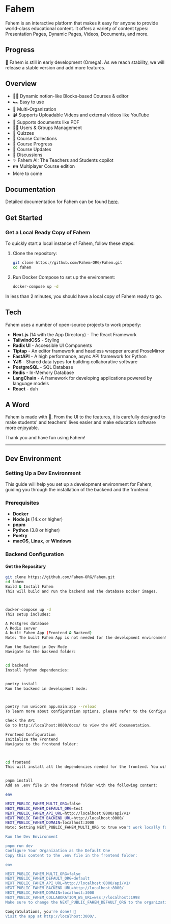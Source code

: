 # Fahem

Fahem is an interactive platform that makes it easy for anyone to provide world-class educational content. It offers a variety of content types: Presentation Pages, Dynamic Pages, Videos, Documents, and more.

## Progress

🚧 Fahem is still in early development (Omega). As we reach stability, we will release a stable version and add more features.

## Overview

- 📄✨ Dynamic notion-like Blocks-based Courses & editor
- 🏎️ Easy to use
- 👥 Multi-Organization
- 📹 Supports Uploadable Videos and external videos like YouTube
- 📄 Supports documents like PDF
- 👨‍🎓 Users & Groups Management
- 🙋 Quizzes
- 🍱 Course Collections
- 👟 Course Progress
- 🛜 Course Updates
- 💬 Discussions
- ✨ Fahem AI: The Teachers and Students copilot
- 👪 Multiplayer Course edition
- More to come

## Documentation

Detailed documentation for Fahem can be found [here](https://docs.fahem.app/).

## Get Started

### Get a Local Ready Copy of Fahem

To quickly start a local instance of Fahem, follow these steps:

1. Clone the repository:
    ```sh
    git clone https://github.com/Fahem-ORG/Fahem.git
    cd fahem
    ```

2. Run Docker Compose to set up the environment:
    ```sh
    docker-compose up -d
    ```

In less than 2 minutes, you should have a local copy of Fahem ready to go.

## Tech

Fahem uses a number of open-source projects to work properly:

- **Next.js** (14 with the App Directory) - The React Framework
- **TailwindCSS** - Styling
- **Radix UI** - Accessible UI Components
- **Tiptap** - An editor framework and headless wrapper around ProseMirror
- **FastAPI** - A high performance, async API framework for Python
- **YJS** - Shared data types for building collaborative software
- **PostgreSQL** - SQL Database
- **Redis** - In-Memory Database
- **LangChain** - A framework for developing applications powered by language models
- **React** - duh


## A Word

Fahem is made with 💜. From the UI to the features, it is carefully designed to make students' and teachers' lives easier and make education software more enjoyable.

Thank you and have fun using Fahem!

---

## Dev Environment

### Setting Up a Dev Environment

This guide will help you set up a development environment for Fahem, guiding you through the installation of the backend and the frontend.

### Prerequisites

- **Docker**
- **Node.js** (14.x or higher)
- **pnpm**
- **Python** (3.8 or higher)
- **Poetry**
- **macOS**, **Linux**, or **Windows**

### Backend Configuration

#### Get the Repository

```sh
git clone https://github.com/Fahem-ORG/Fahem.git
cd fahem
Build & Install Fahem
This will build and run the backend and the database Docker images.



docker-compose up -d
This setup includes:

A Postgres database
A Redis server
A built Fahem App (Frontend & Backend)
Note: The built Fahem App is not needed for the development environment; it is useful for installing Fahem contents (Roles, Organization, Users in the database).

Run the Backend in Dev Mode
Navigate to the backend folder:


cd backend
Install Python dependencies:


poetry install
Run the backend in development mode:



poetry run uvicorn app.main:app --reload
To learn more about configuration options, please refer to the Configuration documentation.

Check the API
Go to http://localhost:8000/docs/ to view the API documentation.

Frontend Configuration
Initialize the Frontend
Navigate to the frontend folder:



cd frontend
This will install all the dependencies needed for the frontend. You will need pnpm for this step.


pnpm install
Add an .env file in the frontend folder with the following content:

env

NEXT_PUBLIC_FAHEM_MULTI_ORG=false
NEXT_PUBLIC_FAHEM_DEFAULT_ORG=test
NEXT_PUBLIC_FAHEM_API_URL=http://localhost:8000/api/v1/
NEXT_PUBLIC_FAHEM_BACKEND_URL=http://localhost:8000/
NEXT_PUBLIC_FAHEM_DOMAIN=localhost:3000
Note: Setting NEXT_PUBLIC_FAHEM_MULTI_ORG to true won't work locally for now; please set it to false. For more information about Organizations Hosting modes, refer to the Organization Hosting Modes documentation.

Run the Dev Environment

pnpm run dev
Configure Your Organization as the Default One
Copy this content to the .env file in the frontend folder:

env

NEXT_PUBLIC_FAHEM_MULTI_ORG=false
NEXT_PUBLIC_FAHEM_DEFAULT_ORG=default
NEXT_PUBLIC_FAHEM_API_URL=http://localhost:8000/api/v1/
NEXT_PUBLIC_FAHEM_BACKEND_URL=http://localhost:8000/
NEXT_PUBLIC_FAHEM_DOMAIN=localhost:3000
NEXT_PUBLIC_FAHEM_COLLABORATION_WS_URL=wss://localhost:1998
Make sure to change the NEXT_PUBLIC_FAHEM_DEFAULT_ORG to the organization you want to set as the default one. You'll find the organization slug in the database in the organizations table. Here, it is set to default, which is the default organization created by the backend when you ran it in the previous steps.

Congratulations, you're done! 🎉
Visit the app at http://localhost:3000/.